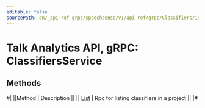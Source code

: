 ```yaml
---
editable: false
sourcePath: en/_api-ref-grpc/speechsense/v1/api-ref/grpc/Classifiers/index.md
---
```


# Talk Analytics API, gRPC: ClassifiersService

## Methods

#|
||Method | Description ||
|| [List](list.md) | Rpc for listing classifiers in a project ||
|#